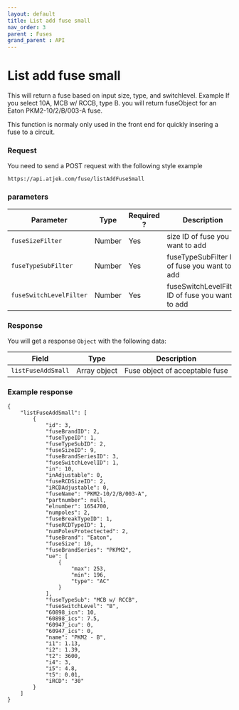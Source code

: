 ```yaml
---
layout: default
title: List add fuse small
nav_order: 3
parent : Fuses
grand_parent : API
---
```


# List add fuse small

This will return a fuse based on input size, type, and switchlevel. Example
If you select 10A, MCB w/ RCCB, type B. you will return fuseObject for an Eaton PKM2-10/2/B/003-A fuse. 

This function is normaly only used in the front end for quickly insering a fuse to a circuit. 

### Request
You need to send a POST request with the following style example 
```
https://api.atjek.com/fuse/listAddFuseSmall
```

### parameters 

| Parameter              | Type              | Required ? | Description  |
|------------------------|-------------------|------------|--------------|
| `fuseSizeFilter`       | Number            | Yes        | size ID of fuse you want to add |
| `fuseTypeSubFilter`    | Number            | Yes        | fuseTypeSubFilter ID of fuse you want to add |
| `fuseSwitchLevelFilter`| Number            | Yes        | fuseSwitchLevelFilter ID of fuse you want to add |

### Response
You will get a response `Object` with the following data:

| Field              | Type              | Description  |
|--------------------|-------------------|--------------|
| `listFuseAddSmall` | Array object      | Fuse object of acceptable fuse |


### Example response
```
{
    "listFuseAddSmall": [
        {
            "id": 3,
            "fuseBrandID": 2,
            "fuseTypeID": 1,
            "fuseTypeSubID": 2,
            "fuseSizeID": 9,
            "fuseBrandSeriesID": 3,
            "fuseSwitchLevelID": 1,
            "in": 10,
            "inAdjustable": 0,
            "fuseRCDSizeID": 2,
            "iRCDAdjustable": 0,
            "fuseName": "PKM2-10/2/B/003-A",
            "partnumber": null,
            "elnumber": 1654700,
            "numpoles": 2,
            "fuseBreakTypeID": 1,
            "fuseRCDTypeID": 1,
            "numPolesProtectected": 2,
            "fuseBrand": "Eaton",
            "fuseSize": 10,
            "fuseBrandSeries": "PKPM2",
            "ue": [
                {
                    "max": 253,
                    "min": 196,
                    "type": "AC"
                }
            ],
            "fuseTypeSub": "MCB w/ RCCB",
            "fuseSwitchLevel": "B",
            "60898_icn": 10,
            "60898_ics": 7.5,
            "60947_icu": 0,
            "60947_ics": 0,
            "name": "PKM2 - B",
            "i1": 1.13,
            "i2": 1.39,
            "t2": 3600,
            "i4": 3,
            "i5": 4.8,
            "t5": 0.01,
            "iRCD": "30"
        }
    ]
}
```